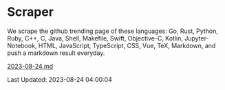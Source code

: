 # Scraper

We scrape the github trending page of these languages: Go, Rust, Python, Ruby, C++, C, Java, Shell, Makefile, Swift, Objective-C, Kotlin, Jupyter-Notebook, HTML, JavaScript, TypeScript, CSS, Vue, TeX, Markdown, and push a markdown result everyday.

[2023-08-24.md](https://github.com/yangwenmai/github-trending-backup/blob/master/2023-08-24.md)

Last Updated: 2023-08-24 04:00:04